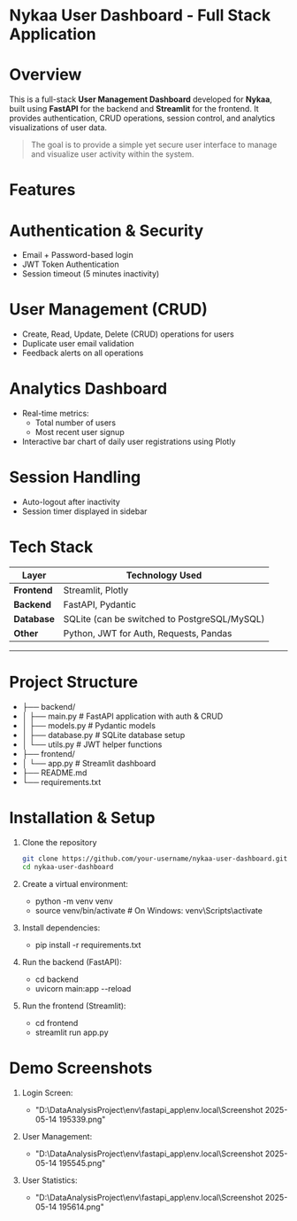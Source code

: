 # Nykaa User Dashboard - Full Stack Application

# Overview

This is a full-stack **User Management Dashboard** developed for **Nykaa**, built using **FastAPI** for the backend and **Streamlit** for the frontend. It provides authentication, CRUD operations, session control, and analytics visualizations of user data.

> The goal is to provide a simple yet secure user interface to manage and visualize user activity within the system.

# Features

# Authentication & Security
- Email + Password-based login
- JWT Token Authentication
- Session timeout (5 minutes inactivity)

# User Management (CRUD)
- Create, Read, Update, Delete (CRUD) operations for users
- Duplicate user email validation
- Feedback alerts on all operations

# Analytics Dashboard
- Real-time metrics:
  - Total number of users
  - Most recent user signup
- Interactive bar chart of daily user registrations using Plotly

# Session Handling
- Auto-logout after inactivity
- Session timer displayed in sidebar

# Tech Stack

| Layer       | Technology Used |
|-------------|-----------------|
| **Frontend**| Streamlit, Plotly |
| **Backend** | FastAPI, Pydantic |
| **Database**| SQLite (can be switched to PostgreSQL/MySQL) |
| **Other**   | Python, JWT for Auth, Requests, Pandas |

---

# Project Structure
- ├── backend/
- │ ├── main.py # FastAPI application with auth & CRUD
- │ ├── models.py # Pydantic models
- │ ├── database.py # SQLite database setup
- │ └── utils.py # JWT helper functions
- ├── frontend/
- │ └── app.py # Streamlit dashboard
- ├── README.md
- └── requirements.txt

# Installation & Setup

1. Clone the repository
   ```bash
   git clone https://github.com/your-username/nykaa-user-dashboard.git
   cd nykaa-user-dashboard
   
2. Create a virtual environment:
   - python -m venv venv
   - source venv/bin/activate  # On Windows: venv\Scripts\activate
   
3. Install dependencies:
   - pip install -r requirements.txt
   
4. Run the backend (FastAPI):
   - cd backend
   - uvicorn main:app --reload
   
5. Run the frontend (Streamlit):
   - cd frontend
   - streamlit run app.py

# Demo Screenshots

1. Login Screen:
   - "D:\DataAnalysisProject\env\fastapi_app\env.local\Screenshot 2025-05-14 195339.png"

2. User Management:
   - "D:\DataAnalysisProject\env\fastapi_app\env.local\Screenshot 2025-05-14 195545.png"

3. User Statistics:
   - "D:\DataAnalysisProject\env\fastapi_app\env.local\Screenshot 2025-05-14 195614.png"

   






